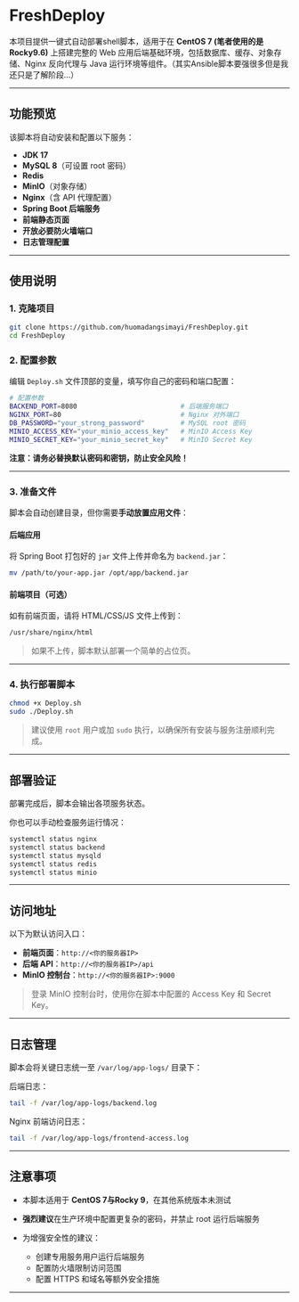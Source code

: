 # FreshDeploy

本项目提供一键式自动部署shell脚本，适用于在 **CentOS 7 (笔者使用的是Rocky9.6)** 上搭建完整的 Web 应用后端基础环境，包括数据库、缓存、对象存储、Nginx 反向代理与 Java 运行环境等组件。（其实Ansible脚本要强很多但是我还只是了解阶段...）

---

## 功能预览

该脚本将自动安装和配置以下服务：

- **JDK 17**
- **MySQL 8**（可设置 root 密码）
- **Redis**
- **MinIO**（对象存储）
- **Nginx**（含 API 代理配置）
- **Spring Boot 后端服务**
- **前端静态页面**
- **开放必要防火墙端口**
- **日志管理配置**

---

## 使用说明

### 1. 克隆项目

```bash
git clone https://github.com/huomadangsimayi/FreshDeploy.git
cd FreshDeploy
````

### 2. 配置参数

编辑 `Deploy.sh` 文件顶部的变量，填写你自己的密码和端口配置：

```bash
# 配置参数
BACKEND_PORT=8080                          # 后端服务端口
NGINX_PORT=80                              # Nginx 对外端口
DB_PASSWORD="your_strong_password"         # MySQL root 密码
MINIO_ACCESS_KEY="your_minio_access_key"   # MinIO Access Key
MINIO_SECRET_KEY="your_minio_secret_key"   # MinIO Secret Key
```

**注意：请务必替换默认密码和密钥，防止安全风险！**

---

### 3. 准备文件

脚本会自动创建目录，但你需要**手动放置应用文件**：

#### 后端应用

将 Spring Boot 打包好的 `jar` 文件上传并命名为 `backend.jar`：

```bash
mv /path/to/your-app.jar /opt/app/backend.jar
```

#### 前端项目（可选）

如有前端页面，请将 HTML/CSS/JS 文件上传到：

```bash
/usr/share/nginx/html
```

> 如果不上传，脚本默认部署一个简单的占位页。

---

### 4. 执行部署脚本

```bash
chmod +x Deploy.sh
sudo ./Deploy.sh
```

> 建议使用 `root` 用户或加 `sudo` 执行，以确保所有安装与服务注册顺利完成。

---

## 部署验证

部署完成后，脚本会输出各项服务状态。

你也可以手动检查服务运行情况：

```bash
systemctl status nginx
systemctl status backend
systemctl status mysqld
systemctl status redis
systemctl status minio
```

---

## 访问地址

以下为默认访问入口：

- **前端页面**：`http://<你的服务器IP>`
- **后端 API**：`http://<你的服务器IP>/api`
- **MinIO 控制台**：`http://<你的服务器IP>:9000`

> 登录 MinIO 控制台时，使用你在脚本中配置的 Access Key 和 Secret Key。

---

## 日志管理

脚本会将关键日志统一至 `/var/log/app-logs/` 目录下：

后端日志：

  ```bash
  tail -f /var/log/app-logs/backend.log
  ```

Nginx 前端访问日志：

  ```bash
  tail -f /var/log/app-logs/frontend-access.log
  ```

---

## 注意事项

- 本脚本适用于 **CentOS 7与Rocky 9**，在其他系统版本未测试
- **强烈建议**在生产环境中配置更复杂的密码，并禁止 root 运行后端服务
- 为增强安全性的建议：
  
  - 创建专用服务用户运行后端服务
  - 配置防火墙限制访问范围
  - 配置 HTTPS 和域名等额外安全措施

---
